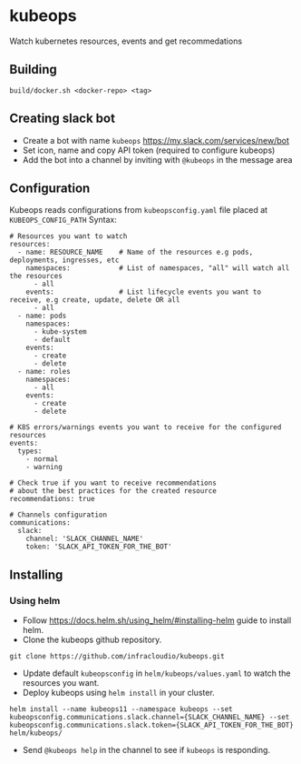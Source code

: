 # kubeops
Watch kubernetes resources, events and get recommedations

## Building
```
build/docker.sh <docker-repo> <tag>
```

## Creating slack bot
- Create a bot with name `kubeops` https://my.slack.com/services/new/bot
- Set icon, name and copy API token (required to configure kubeops)
- Add the bot into a channel by inviting with `@kubeops` in the message area

## Configuration
Kubeops reads configurations from `kubeopsconfig.yaml` file placed at `KUBEOPS_CONFIG_PATH`
Syntax:
```
# Resources you want to watch
resources:
  - name: RESOURCE_NAME    # Name of the resources e.g pods, deployments, ingresses, etc
    namespaces:            # List of namespaces, "all" will watch all the resources
      - all
    events:                # List lifecycle events you want to receive, e.g create, update, delete OR all
      - all
  - name: pods
    namespaces:
      - kube-system
      - default
    events:
      - create
      - delete
  - name: roles
    namespaces:
      - all
    events:
      - create
      - delete

# K8S errors/warnings events you want to receive for the configured resources
events:
  types:
    - normal
    - warning

# Check true if you want to receive recommendations
# about the best practices for the created resource
recommendations: true

# Channels configuration
communications:
  slack:
    channel: 'SLACK_CHANNEL_NAME'
    token: 'SLACK_API_TOKEN_FOR_THE_BOT'
```

## Installing
### Using helm
- Follow https://docs.helm.sh/using_helm/#installing-helm guide to install helm.
- Clone the kubeops github repository.
```
git clone https://github.com/infracloudio/kubeops.git
```
- Update default `kubeopsconfig` in `helm/kubeops/values.yaml` to watch the resources you want.
- Deploy kubeops using `helm install` in your cluster.
```
helm install --name kubeops11 --namespace kubeops --set kubeopsconfig.communications.slack.channel={SLACK_CHANNEL_NAME} --set kubeopsconfig.communications.slack.token={SLACK_API_TOKEN_FOR_THE_BOT} helm/kubeops/
```
- Send `@kubeops help` in the channel to see if `kubeops` is responding.
